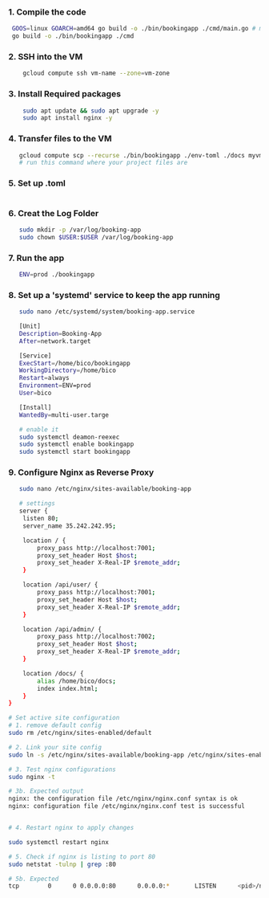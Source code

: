 ### 1. Compile the code

```bash
 GOOS=linux GOARCH=amd64 go build -o ./bin/bookingapp ./cmd/main.go # mac & windows terminal
 go build -o ./bin/bookingapp ./cmd
```

### 2. SSH into the VM

```bash
	gcloud compute ssh vm-name --zone=vm-zone
```

### 3. Install Required packages

```bash
	sudo apt update && sudo apt upgrade -y
	sudo apt install nginx -y
```

### 4. Transfer files to the VM

```bash
   gcloud compute scp --recurse ./bin/bookingapp ./env-toml ./docs myvm:~ --zone=myzone
   # run this command where your project files are
```

### 5. Set up .toml

```bash

```

### 6. Creat the Log Folder

```bash
   sudo mkdir -p /var/log/booking-app
   sudo chown $USER:$USER /var/log/booking-app
```

### 7. Run the app

```bash
   ENV=prod ./bookingapp
```

### 8. Set up a 'systemd' service to keep the app running

```bash
   sudo nano /etc/systemd/system/booking-app.service

   [Unit]
   Description=Booking-App
   After=network.target

   [Service]
   ExecStart=/home/bico/bookingapp
   WorkingDirectory=/home/bico
   Restart=always
   Environment=ENV=prod
   User=bico

   [Install]
   WantedBy=multi-user.targe

   # enable it
   sudo systemctl deamon-reexec
   sudo systemctl enable bookingapp
   sudo systemctl start bookingapp

```

### 9. Configure Nginx as Reverse Proxy

```bash
   sudo nano /etc/nginx/sites-available/booking-app

   # settings
   server {
    listen 80;
    server_name 35.242.242.95;

    location / {
        proxy_pass http://localhost:7001;
        proxy_set_header Host $host;
        proxy_set_header X-Real-IP $remote_addr;
    }

    location /api/user/ {
        proxy_pass http://localhost:7001;
        proxy_set_header Host $host;
        proxy_set_header X-Real-IP $remote_addr;
    }

    location /api/admin/ {
        proxy_pass http://localhost:7002;
        proxy_set_header Host $host;
        proxy_set_header X-Real-IP $remote_addr;
    }

    location /docs/ {
        alias /home/bico/docs;
        index index.html;
    }
}

# Set active site configuration
# 1. remove default config
sudo rm /etc/nginx/sites-enabled/default

# 2. Link your site config
sudo ln -s /etc/nginx/sites-available/booking-app /etc/nginx/sites-enabled/

# 3. Test nginx configurations
sudo nginx -t

# 3b. Expected output
nginx: the configuration file /etc/nginx/nginx.conf syntax is ok
nginx: configuration file /etc/nginx/nginx.conf test is successful


# 4. Restart nginx to apply changes

sudo systemctl restart nginx

# 5. Check if nginx is listing to port 80
sudo netstat -tulnp | grep :80

# 5b. Expected
tcp        0      0 0.0.0.0:80      0.0.0.0:*       LISTEN      <pid>/nginx
```
